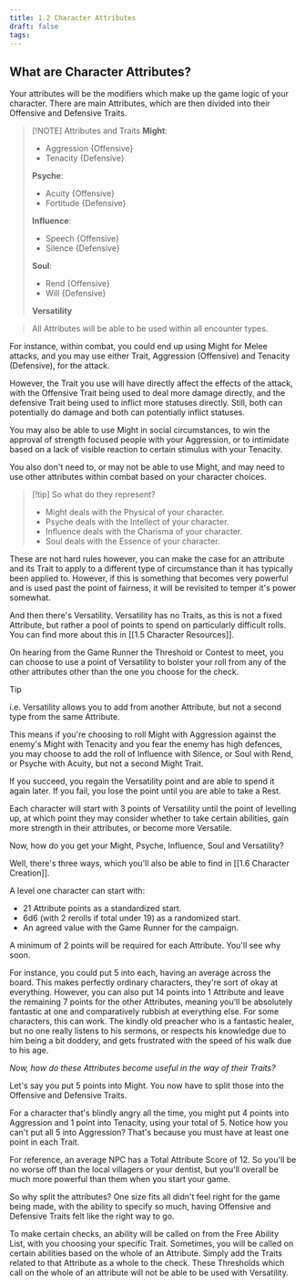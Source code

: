 ```yaml
---
title: 1.2 Character Attributes
draft: false
tags:
---
```

## What are Character Attributes?

Your attributes will be the modifiers which make up the game logic of your character.
There are main Attributes, which are then divided into their Offensive and Defensive Traits.

> [!NOTE] Attributes and Traits
> **Might**:
> - Aggression {Offensive}
> - Tenacity {Defensive}
> 
> **Psyche**:
> - Acuity {Offensive}
> - Fortitude {Defensive}
> 
> **Influence**:
> - Speech {Offensive}
> - Silence {Defensive}
> 
> **Soul**:
> - Rend {Offensive}
> - Will {Defensive}
>   
> **Versatility**

>All Attributes will be able to be used within all encounter types.

For instance, within combat, you could end up using Might for Melee attacks, and you may use either Trait, Aggression (Offensive) and Tenacity (Defensive), for the attack.

However, the Trait you use will have directly affect the effects of the attack, with the Offensive Trait being used to deal more damage directly, and the defensive Trait being used to inflict more statuses directly. Still, both can potentially do damage and both can potentially inflict statuses.

You may also be able to use Might in social circumstances, to win the approval of strength focused people with your Aggression, or to intimidate based on a lack of visible reaction to certain stimulus with your Tenacity.

You also don't need to, or may not be able to use Might, and may need to use other attributes within combat based on your character choices.

> [!tip] So what do they represent?
> 
> - Might deals with the Physical of your character.
> - Psyche deals with the Intellect of your character.
> - Influence deals with the Charisma of your character.
> - Soul deals with the Essence of your character.

These are not hard rules however, you can make the case for an attribute and its Trait to apply to a different type of circumstance than it has typically been applied to. However, if this is something that becomes very powerful and is used past the point of fairness, it will be revisited to temper it's power somewhat.

And then there's Versatility. Versatility has no Traits, as this is not a fixed Attribute, but rather a pool of points to spend on particularly difficult rolls. You can find more about this in [[1.5 Character Resources]].

On hearing from the Game Runner the Threshold or Contest to meet, you can choose to use a point of Versatility to bolster your roll from any of the other attributes other than the one you choose for the check. 

> [!tip] 
> i.e. Versatility allows you to add from another Attribute, but not a second type from the same Attribute.

This means if you're choosing to roll Might with Aggression against the enemy's Might with Tenacity and you fear the enemy has high defences, you may choose to add the roll of Influence with Silence, or Soul with Rend, or Psyche with Acuity, but not a second Might Trait.

If you succeed, you regain the Versatility point and are able to spend it again later. If you fail, you lose the point until you are able to take a Rest.

Each character will start with 3 points of Versatility until the point of levelling up, at which point they may consider whether to take certain abilities, gain more strength in their attributes, or become more Versatile.

Now, how do you get your Might, Psyche, Influence, Soul and Versatility?

Well, there's three ways, which you'll also be able to find in [[1.6 Character Creation]].

A level one character can start with:
- 21 Attribute points as a standardized start.
- 6d6 (with 2 rerolls if total under 19) as a randomized start.
- An agreed value with the Game Runner for the campaign.

A minimum of 2 points will be required for each Attribute. You'll see why soon.

For instance, you could put 5 into each, having an average across the board. This makes perfectly ordinary characters, they're sort of okay at everything.
However, you can also put 14 points into 1 Attribute and leave the remaining 7 points for the other Attributes, meaning you'll be absolutely fantastic at one and comparatively rubbish at everything else. For some characters, this can work. The kindly old preacher who is a fantastic healer, but no one really listens to his sermons, or respects his knowledge due to him being a bit doddery, and gets frustrated with the speed of his walk due to his age.

_Now, how do these Attributes become useful in the way of their Traits?_ 

Let's say you put 5 points into Might. You now have to split those into the Offensive and Defensive Traits.

For a character that's blindly angry all the time, you might put 4 points into Aggression and 1 point into Tenacity, using your total of 5. Notice how you can't put all 5 into Aggression?
That's because you must have at least one point in each Trait. 

For reference, an average NPC has a Total Attribute Score of 12. So you'll be no worse off than the local villagers or your dentist, but you'll overall be much more powerful than them when you start your game.

So why split the attributes? One size fits all didn't feel right for the game being made, with the ability to specify so much, having Offensive and Defensive Traits felt like the right way to go. 

To make certain checks, an ability will be called on from the Free Ability List, with you choosing your specific Trait. Sometimes, you will be called on certain abilities based on the whole of an Attribute. Simply add the Traits related to that Attribute as a whole to the check. These Thresholds which call on the whole of an attribute will not be able to be used with Versatility.




